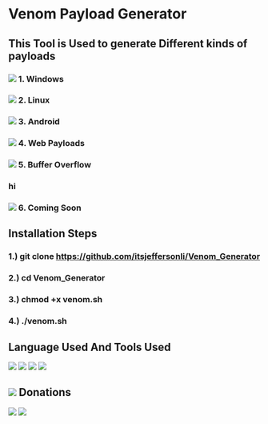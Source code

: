 # Venom Payload Generator

## This Tool is Used to generate Different kinds of payloads 
### <img src="https://img.icons8.com/color/26/000000/windows-10.png"/> 1. Windows 
### <img src="https://img.icons8.com/color/26/000000/linux.png"/> 2. Linux
### <img src="https://img.icons8.com/doodle/26/000000/android--v1.png"/> 3. Android
### <img src="https://img.icons8.com/fluent/26/000000/internet.png"/> 4. Web Payloads
### <img src="https://img.icons8.com/doodle/26/000000/console.png"/> 5. Buffer Overflow
###  hi
### <img src="https://img.icons8.com/metro/26/000000/mac-os.png"/> 6. Coming Soon 

## Installation Steps
### 1.) git clone https://github.com/itsjeffersonli/Venom_Generator
### 2.) cd Venom_Generator
### 3.) chmod +x venom.sh
### 4.) ./venom.sh

## Language Used And Tools Used 
<a><img src="https://img.icons8.com/fluent/48/000000/github.png"/></a>
<img src="https://img.icons8.com/officel/48/000000/console.png"/>
<img src="https://img.icons8.com/color/48/000000/visual-studio-code-2019.png"/>
<img src="https://img.icons8.com/color/48/000000/kali-linux.png"/>

## <img src="https://img.icons8.com/doodle/26/000000/money.png"/> Donations
<a href="paypal.me/JohnJeffersonLi"><img src="https://img.shields.io/badge/paypal-%2300457C.svg?&style=for-the-badge&logo=paypal&logoColor=white" style="max-width:100%;"></a>
<a href="https://www.buymeacoffee.com/itsjeffersonli" target="_blank"><img src="https://img.shields.io/badge/Buy%20Me%20A%20Coffee-%23FF813F.svg?&style=for-the-badge&logo=Buy%20Me%20A%20Coffee&logoColor=white" style="max-width:100%;" ></a>
